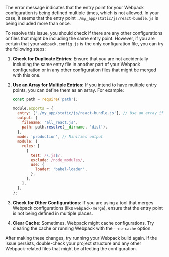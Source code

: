 The error message indicates that the entry point for your Webpack configuration is being defined multiple times, which is not allowed. In your case, it seems that the entry point `./my_app/static/js/react-bundle.js` is being included more than once.

To resolve this issue, you should check if there are any other configurations or files that might be including the same entry point. However, if you are certain that your `webpack.config.js` is the only configuration file, you can try the following steps:

1. **Check for Duplicate Entries**: Ensure that you are not accidentally including the same entry file in another part of your Webpack configuration or in any other configuration files that might be merged with this one.

2. **Use an Array for Multiple Entries**: If you intend to have multiple entry points, you can define them as an array. For example:

   ```javascript
   const path = require('path');

   module.exports = {
     entry: ['./my_app/static/js/react-bundle.js'], // Use an array if you have multiple entries
     output: {
       filename: 'all_react.js',
       path: path.resolve(__dirname, 'dist'),
     },
     mode: 'production', // Minifies output
     module: {
       rules: [
         {
           test: /\.js$/,
           exclude: /node_modules/,
           use: {
             loader: 'babel-loader',
           },
         },
       ],
     },
   };
   ```

3. **Check for Other Configurations**: If you are using a tool that merges Webpack configurations (like `webpack-merge`), ensure that the entry point is not being defined in multiple places.

4. **Clear Cache**: Sometimes, Webpack might cache configurations. Try clearing the cache or running Webpack with the `--no-cache` option.

After making these changes, try running your Webpack build again. If the issue persists, double-check your project structure and any other Webpack-related files that might be affecting the configuration.